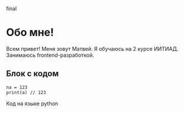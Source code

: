 final
# Обо мне!
Всем привет! Меня зовут Матвей.
Я обучаюсь на 2 курсе ИИТИАД. Занимаюсь frontend-разработкой.
## Блок с кодом
```
na = 123
print(a) // 123
```
Код на языке python
